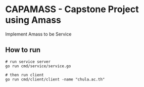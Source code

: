 # CAPAMASS - Capstone Project using Amass

Implement Amass to be Service

## How to run

```
# run service server
go run cmd/service/service.go

# then run client
go run cmd/client/client -name "chula.ac.th"
```
